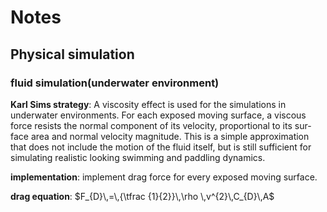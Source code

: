 # Notes

## Physical simulation

### fluid simulation(underwater environment)

**Karl Sims strategy**: A  viscosity  effect  is  used  for  the  simulations  in  underwater environments.  For  each  exposed  moving  surface,  a  viscous  force resists the normal component of its velocity, proportional to its sur-face area and normal velocity magnitude. This is a simple approximation  that  does  not  include  the  motion  of  the  fluid  itself,  but  is still sufficient for simulating realistic looking swimming and paddling dynamics.

**implementation**: implement drag force for every exposed moving surface.

**drag equation**: $F_{D}\,=\,{\tfrac {1}{2}}\,\rho \,v^{2}\,C_{D}\,A$

